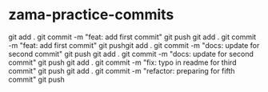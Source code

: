 # zama-practice-commits
git add .
git commit -m "feat: add first commit"
git push
git add .
git commit -m "feat: add first commit"
git pushgit add .
git commit -m "docs: update for second commit"
git push
git add .
git commit -m "docs: update for second commit"
git push
git add .
git commit -m "fix: typo in readme for third commit"
git push
git add .
git commit -m "refactor: preparing for fifth commit"
git push
